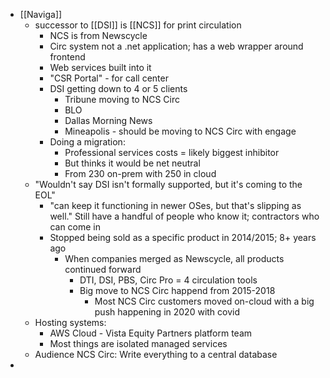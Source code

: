 - [[Naviga]]
	- successor to [[DSI]] is [[NCS]] for print circulation
		- NCS is from Newscycle
		- Circ system not a .net application; has a web wrapper around frontend
		- Web services built into it
		- "CSR Portal" - for call center
		- DSI getting down to 4 or 5 clients
			- Tribune moving to NCS Circ
			- BLO
			- Dallas Morning News
			- Mineapolis - should be moving to NCS Circ with engage
		- Doing a migration:
			- Professional services costs = likely biggest inhibitor
			- But thinks it would be net neutral
			- From 230 on-prem with 250 in cloud
	- "Wouldn't say DSI isn't formally supported, but it's coming to the EOL"
		- "can keep it functioning in newer OSes, but that's slipping as well." Still have a handful of people who know it; contractors who can come in
		- Stopped being sold as a specific product in 2014/2015; 8+ years ago
			- When companies merged as Newscycle, all products continued forward
				- DTI, DSI, PBS, Circ Pro = 4 circulation tools
				- Big move to NCS Circ happend from 2015-2018
					- Most NCS Circ customers moved on-cloud with a big push happening in 2020 with covid
	- Hosting systems:
		- AWS Cloud - Vista Equity Partners platform team
		- Most things are isolated managed services
	- Audience NCS Circ: Write everything to a central database
-